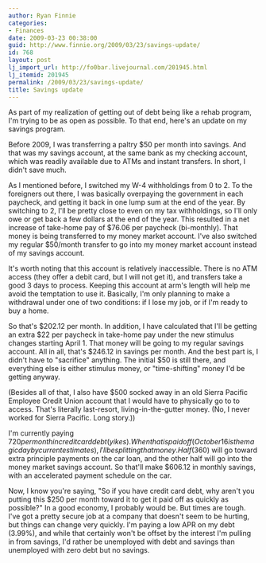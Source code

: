 ```yaml
---
author: Ryan Finnie
categories:
- Finances
date: 2009-03-23 00:38:00
guid: http://www.finnie.org/2009/03/23/savings-update/
id: 768
layout: post
lj_import_url: http://fo0bar.livejournal.com/201945.html
lj_itemid: 201945
permalink: /2009/03/23/savings-update/
title: Savings update
---
```

As part of my realization of getting out of debt being like a rehab program, I'm trying to be as open as possible. To that end, here's an update on my savings program.

Before 2009, I was transferring a paltry $50 per month into savings. And that was my savings account, at the same bank as my checking account, which was readily available due to ATMs and instant transfers. In short, I didn't save much.

As I mentioned before, I switched my W-4 withholdings from 0 to 2. To the foreigners out there, I was basically overpaying the government in each paycheck, and getting it back in one lump sum at the end of the year. By switching to 2, I'll be pretty close to even on my tax withholdings, so I'll only owe or get back a few dollars at the end of the year. This resulted in a net increase of take-home pay of $76.06 per paycheck (bi-monthly). That money is being transferred to my money market account. I've also switched my regular $50/month transfer to go into my money market account instead of my savings account.

It's worth noting that this account is relatively inaccessible. There is no ATM access (they offer a debit card, but I will not get it), and transfers take a good 3 days to process. Keeping this account at arm's length will help me avoid the temptation to use it. Basically, I'm only planning to make a withdrawal under one of two conditions: if I lose my job, or if I'm ready to buy a home.

So that's $202.12 per month. In addition, I have calculated that I'll be getting an extra $22 per paycheck in take-home pay under the new stimulus changes starting April 1. That money will be going to my regular savings account. All in all, that's $246.12 in savings per month. And the best part is, I didn't have to "sacrifice" anything. The initial $50 is still there, and everything else is either stimulus money, or "time-shifting" money I'd be getting anyway.

(Besides all of that, I also have $500 socked away in an old Sierra Pacific Employee Credit Union account that I would have to physically go to to access. That's literally last-resort, living-in-the-gutter money. (No, I never worked for Sierra Pacific. Long story.))

I'm currently paying $720 per month in credit card debt (yikes). When that is paid off (October 16 is the magic day by current estimates), I'll be splitting that money. Half ($360) will go toward extra principle payments on the car loan, and the other half will go into the money market savings account. So that'll make $606.12 in monthly savings, with an accelerated payment schedule on the car.

Now, I know you're saying, "So if you have credit card debt, why aren't you putting this $250 per month toward it to get it paid off as quickly as possible?" In a good economy, I probably would be. But times are tough. I've got a pretty secure job at a company that doesn't seem to be hurting, but things can change very quickly. I'm paying a low APR on my debt (3.99%), and while that certainly won't be offset by the interest I'm pulling in from savings, I'd rather be unemployed with debt and savings than unemployed with zero debt but no savings.
